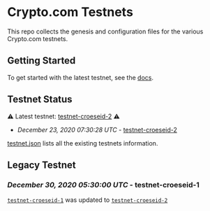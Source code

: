 # Crypto.com Testnets

This repo collects the genesis and configuration files for the various Crypto.com
testnets.

## Getting Started

To get started with the latest testnet, see the
[docs](https://chain.crypto.com/docs/getting-started/).

## Testnet Status

⚠️ Latest testnet: [testnet-croeseid-2](./testnet-croeseid-2) ⚠️

- *December 23, 2020 07:30:28 UTC* - [testnet-croeseid-2](./testnet-croeseid-2)

[testnet.json](./testnet.json) lists all the existing testnets information.

## Legacy Testnet

### *December 30, 2020 05:30:00 UTC* - testnet-croeseid-1

[`testnet-croeseid-1`](./testnet-croeseid-1) was updated to [`testnet-croeseid-2`](./testnet-croeseid-2)